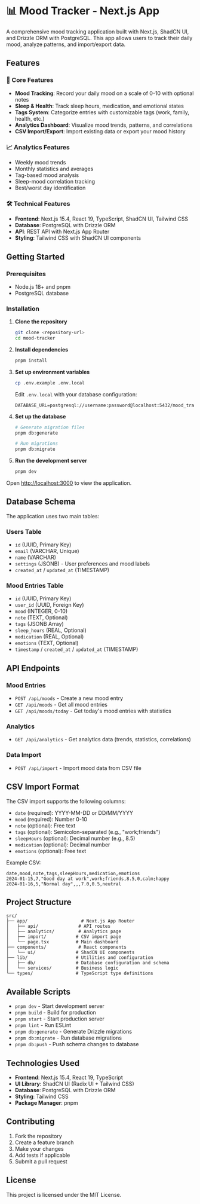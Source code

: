 # 📊 Mood Tracker - Next.js App

A comprehensive mood tracking application built with Next.js, ShadCN UI, and Drizzle ORM with PostgreSQL. This app allows users to track their daily mood, analyze patterns, and import/export data.

## Features

### 🎯 Core Features
- **Mood Tracking**: Record your daily mood on a scale of 0-10 with optional notes
- **Sleep & Health**: Track sleep hours, medication, and emotional states
- **Tags System**: Categorize entries with customizable tags (work, family, health, etc.)
- **Analytics Dashboard**: Visualize mood trends, patterns, and correlations
- **CSV Import/Export**: Import existing data or export your mood history

### 📈 Analytics Features
- Weekly mood trends
- Monthly statistics and averages
- Tag-based mood analysis
- Sleep-mood correlation tracking
- Best/worst day identification

### 🛠 Technical Features
- **Frontend**: Next.js 15.4, React 19, TypeScript, ShadCN UI, Tailwind CSS
- **Database**: PostgreSQL with Drizzle ORM
- **API**: REST API with Next.js App Router
- **Styling**: Tailwind CSS with ShadCN UI components

## Getting Started

### Prerequisites
- Node.js 18+ and pnpm
- PostgreSQL database

### Installation

1. **Clone the repository**
   ```bash
   git clone <repository-url>
   cd mood-tracker
   ```

2. **Install dependencies**
   ```bash
   pnpm install
   ```

3. **Set up environment variables**
   ```bash
   cp .env.example .env.local
   ```
   Edit `.env.local` with your database configuration:
   ```
   DATABASE_URL=postgresql://username:password@localhost:5432/mood_tracker
   ```

4. **Set up the database**
   ```bash
   # Generate migration files
   pnpm db:generate
   
   # Run migrations
   pnpm db:migrate
   ```

5. **Run the development server**
   ```bash
   pnpm dev
   ```

Open [http://localhost:3000](http://localhost:3000) to view the application.

## Database Schema

The application uses two main tables:

### Users Table
- `id` (UUID, Primary Key)
- `email` (VARCHAR, Unique)
- `name` (VARCHAR)
- `settings` (JSONB) - User preferences and mood labels
- `created_at` / `updated_at` (TIMESTAMP)

### Mood Entries Table
- `id` (UUID, Primary Key)
- `user_id` (UUID, Foreign Key)
- `mood` (INTEGER, 0-10)
- `note` (TEXT, Optional)
- `tags` (JSONB Array)
- `sleep_hours` (REAL, Optional)
- `medication` (REAL, Optional)
- `emotions` (TEXT, Optional)
- `timestamp` / `created_at` / `updated_at` (TIMESTAMP)

## API Endpoints

### Mood Entries
- `POST /api/moods` - Create a new mood entry
- `GET /api/moods` - Get all mood entries
- `GET /api/moods/today` - Get today's mood entries with statistics

### Analytics
- `GET /api/analytics` - Get analytics data (trends, statistics, correlations)

### Data Import
- `POST /api/import` - Import mood data from CSV file

## CSV Import Format

The CSV import supports the following columns:
- `date` (required): YYYY-MM-DD or DD/MM/YYYY
- `mood` (required): Number 0-10
- `note` (optional): Free text
- `tags` (optional): Semicolon-separated (e.g., "work;friends")
- `sleepHours` (optional): Decimal number (e.g., 8.5)
- `medication` (optional): Decimal number
- `emotions` (optional): Free text

Example CSV:
```csv
date,mood,note,tags,sleepHours,medication,emotions
2024-01-15,7,"Good day at work",work;friends,8.5,0,calm;happy
2024-01-16,5,"Normal day",,,7.0,0.5,neutral
```

## Project Structure

```
src/
├── app/                    # Next.js App Router
│   ├── api/               # API routes
│   ├── analytics/         # Analytics page
│   ├── import/           # CSV import page
│   └── page.tsx          # Main dashboard
├── components/            # React components
│   └── ui/               # ShadCN UI components
├── lib/                  # Utilities and configuration
│   ├── db/               # Database configuration and schema
│   └── services/         # Business logic
└── types/                # TypeScript type definitions
```

## Available Scripts

- `pnpm dev` - Start development server
- `pnpm build` - Build for production
- `pnpm start` - Start production server
- `pnpm lint` - Run ESLint
- `pnpm db:generate` - Generate Drizzle migrations
- `pnpm db:migrate` - Run database migrations
- `pnpm db:push` - Push schema changes to database

## Technologies Used

- **Frontend**: Next.js 15.4, React 19, TypeScript
- **UI Library**: ShadCN UI (Radix UI + Tailwind CSS)
- **Database**: PostgreSQL with Drizzle ORM
- **Styling**: Tailwind CSS
- **Package Manager**: pnpm

## Contributing

1. Fork the repository
2. Create a feature branch
3. Make your changes
4. Add tests if applicable
5. Submit a pull request

## License

This project is licensed under the MIT License.
